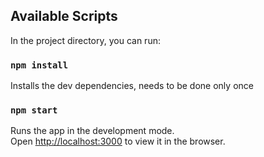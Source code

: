 ## Available Scripts

In the project directory, you can run:

### `npm install`
Installs the dev dependencies, needs to be done only once

### `npm start`

Runs the app in the development mode.\
Open [http://localhost:3000](http://localhost:3000) to view it in the browser.
